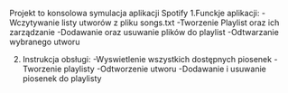 Projekt to konsolowa symulacja aplikacji Spotify
1.Funckje aplikacji:
-Wczytywanie listy utworów z pliku songs.txt
-Tworzenie Playlist oraz ich zarządzanie
-Dodawanie oraz usuwanie plików do playlist
-Odtwarzanie wybranego utworu

2. Instrukcja obsługi:
   -Wyswietlenie wszystkich dostępnych piosenek
   -Tworzenie playlisty
   -Odtworzenie utworu
   -Dodawanie i usuwanie piosenek do playlisty
